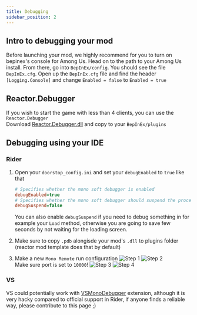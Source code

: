```yaml
---
title: Debugging
sidebar_position: 2
---
```


## Intro to debugging your mod
Before launching your mod, we highly recommend for you to turn on bepinex's console for Among Us.
Head on to the path to your Among Us install. From there, go into `BepInEx/config`.
You should see the file `BepInEx.cfg`. Open up the `BepInEx.cfg` file and find the header 
`[Logging.Console]` and change `Enabled = false` to `Enabled = true`

## Reactor.Debugger 
If you wish to start the game with less than 4 clients, you can use the `Reactor.Debugger`  
Download [Reactor.Debugger.dll](https://nightly.link/NuclearPowered/Reactor/workflows/main/master/Reactor.Debugger.dll) and copy to your `BepInEx/plugins`

## Debugging using your IDE

### Rider

1. Open your `doorstop_config.ini` and set your `debugEnabled` to `true` like that
    ```ini title=doorstop_config.ini
    # Specifies whether the mono soft debugger is enabled
    debugEnabled=true
    # Specifies whether the mono soft debugger should suspend the process and wait for the remote debugger
    debugSuspend=false
    ```
    You can also enable `debugSuspend` if you need to debug something in for example your `Load` method, otherwise you are going to save few seconds by not waiting for the loading screen.

2. Make sure to copy `.pdb` alongisde your mod's `.dll` to plugins folder (reactor mod template does that by default)

3. Make a new `Mono Remote` run configuration
    ![Step 1](/img/debugging/rider/1.png)
    ![Step 2](/img/debugging/rider/2.png)  
    Make sure port is set to `10000`!
    ![Step 3](/img/debugging/rider/3.png)
    ![Step 4](/img/debugging/rider/4.png)

### VS

VS could potentially work with [VSMonoDebugger](https://marketplace.visualstudio.com/items?itemName=GordianDotNet.VSMonoDebugger0d62) extension, although it is very hacky compared to official support in Rider, if anyone finds a reliable way, please contribute to this page ;)